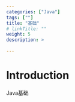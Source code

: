```yaml
---
categories: ["Java"] 
tags: [""] 
title: "基础"
# linkTitle: ""
weight: 5
description: >
  
---
```


# Introduction
Java基础
